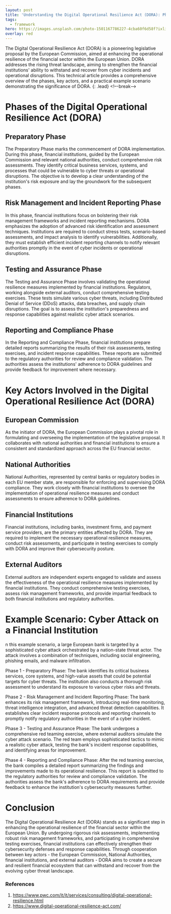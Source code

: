 ```yaml
---
layout: post
title: 'Understanding the Digital Operational Resilience Act (DORA): Phases, Actors, and an Example Scenario'
tags:
  - framework
hero: https://images.unsplash.com/photo-1501167786227-4cba60f6d58f?ixlib=rb-4.0.3&ixid=M3wxMjA3fDB8MHxzZWFyY2h8Mnx8YmFua3xlbnwwfHwwfHx8MA%3D%3D&auto=format&fit=crop&w=400&q=60
overlay: red
---
```


The Digital Operational Resilience Act (DORA) is a pioneering legislative proposal by the European Commission, aimed at enhancing the operational resilience of the financial sector within the European Union. DORA addresses the rising threat landscape, aiming to strengthen the financial institutions' ability to withstand and recover from cyber incidents and operational disruptions. This technical article provides a comprehensive overview of the phases, key actors, and a practical example scenario demonstrating the significance of DORA. {: .lead} <!–-break-–> 

# Phases of the Digital Operational Resilience Act (DORA)

## Preparatory Phase
The Preparatory Phase marks the commencement of DORA implementation. During this phase, financial institutions, guided by the European Commission and relevant national authorities, conduct comprehensive risk assessments. They identify critical business services, systems, and processes that could be vulnerable to cyber threats or operational disruptions. The objective is to develop a clear understanding of the institution's risk exposure and lay the groundwork for the subsequent phases.

## Risk Management and Incident Reporting Phase
In this phase, financial institutions focus on bolstering their risk management frameworks and incident reporting mechanisms. DORA emphasizes the adoption of advanced risk identification and assessment techniques. Institutions are required to conduct stress tests, scenario-based assessments, and impact analysis to identify vulnerabilities. Additionally, they must establish efficient incident reporting channels to notify relevant authorities promptly in the event of cyber incidents or operational disruptions.

## Testing and Assurance Phase
The Testing and Assurance Phase involves validating the operational resilience measures implemented by financial institutions. Regulators, working alongside external auditors, conduct comprehensive testing exercises. These tests simulate various cyber threats, including Distributed Denial of Service (DDoS) attacks, data breaches, and supply chain disruptions. The goal is to assess the institution's preparedness and response capabilities against realistic cyber attack scenarios.

## Reporting and Compliance Phase
In the Reporting and Compliance Phase, financial institutions prepare detailed reports summarizing the results of their risk assessments, testing exercises, and incident response capabilities. These reports are submitted to the regulatory authorities for review and compliance validation. The authorities assess the institutions' adherence to DORA guidelines and provide feedback for improvement where necessary.

# Key Actors Involved in the Digital Operational Resilience Act (DORA)
## European Commission
As the initiator of DORA, the European Commission plays a pivotal role in formulating and overseeing the implementation of the legislative proposal. It collaborates with national authorities and financial institutions to ensure a consistent and standardized approach across the EU financial sector.
## National Authorities
National Authorities, represented by central banks or regulatory bodies in each EU member state, are responsible for enforcing and supervising DORA compliance. They work closely with financial institutions to oversee the implementation of operational resilience measures and conduct assessments to ensure adherence to DORA guidelines.
## Financial Institutions
Financial institutions, including banks, investment firms, and payment service providers, are the primary entities affected by DORA. They are required to implement the necessary operational resilience measures, conduct risk assessments, and participate in testing exercises to comply with DORA and improve their cybersecurity posture.
## External Auditors
External auditors are independent experts engaged to validate and assess the effectiveness of the operational resilience measures implemented by financial institutions. They conduct comprehensive testing exercises, assess risk management frameworks, and provide impartial feedback to both financial institutions and regulatory authorities.

# Example Scenario: Cyber Attack on a Financial Institution

n this example scenario, a large European bank is targeted by a sophisticated cyber attack orchestrated by a nation-state threat actor. The attack involves a combination of techniques, including social engineering, phishing emails, and malware infiltration.

Phase 1 - Preparatory Phase:
The bank identifies its critical business services, core systems, and high-value assets that could be potential targets for cyber threats. The institution also conducts a thorough risk assessment to understand its exposure to various cyber risks and threats.

Phase 2 - Risk Management and Incident Reporting Phase:
The bank enhances its risk management framework, introducing real-time monitoring, threat intelligence integration, and advanced threat detection capabilities. It establishes clear incident response protocols and reporting channels to promptly notify regulatory authorities in the event of a cyber incident.

Phase 3 - Testing and Assurance Phase:
The bank undergoes a comprehensive red teaming exercise, where external auditors simulate the cyber attack scenario. The red team employs sophisticated tactics to mimic a realistic cyber attack, testing the bank's incident response capabilities, and identifying areas for improvement.

Phase 4 - Reporting and Compliance Phase:
After the red teaming exercise, the bank compiles a detailed report summarizing the findings and improvements made to its operational resilience. This report is submitted to the regulatory authorities for review and compliance validation. The authorities assess the bank's adherence to DORA requirements and provide feedback to enhance the institution's cybersecurity measures further.

# Conclusion
The Digital Operational Resilience Act (DORA) stands as a significant step in enhancing the operational resilience of the financial sector within the European Union. By undergoing rigorous risk assessments, implementing robust risk management frameworks, and participating in comprehensive testing exercises, financial institutions can effectively strengthen their cybersecurity defenses and response capabilities. Through cooperation between key actors - the European Commission, National Authorities, financial institutions, and external auditors - DORA aims to create a secure and resilient financial ecosystem that can withstand and recover from the evolving cyber threat landscape.

### References
1. https://www.pwc.com/it/it/services/consulting/digital-operational-resilience.html
2. https://www.digital-operational-resilience-act.com/
